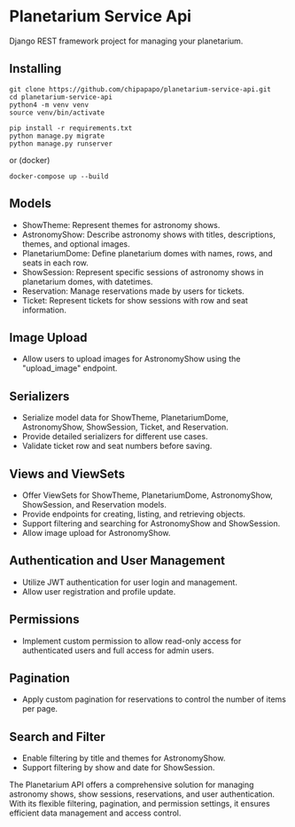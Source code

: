 # Planetarium Service Api
Django REST framework project for managing your planetarium.

## Installing
```shell
git clone https://github.com/chipapapo/planetarium-service-api.git
cd planetarium-service-api
python4 -m venv venv
source venv/bin/activate
```
```shell
pip install -r requirements.txt
python manage.py migrate
python manage.py runserver
```
or (docker)
```shell
docker-compose up --build
```

## Models
- ShowTheme: Represent themes for astronomy shows.
- AstronomyShow: Describe astronomy shows with titles, descriptions, themes, and optional images.
- PlanetariumDome: Define planetarium domes with names, rows, and seats in each row.
- ShowSession: Represent specific sessions of astronomy shows in planetarium domes, with datetimes.
- Reservation: Manage reservations made by users for tickets.
- Ticket: Represent tickets for show sessions with row and seat information.

## Image Upload
- Allow users to upload images for AstronomyShow using the "upload_image" endpoint.

## Serializers
- Serialize model data for ShowTheme, PlanetariumDome, AstronomyShow, ShowSession, Ticket, and Reservation.
- Provide detailed serializers for different use cases.
- Validate ticket row and seat numbers before saving.

## Views and ViewSets
- Offer ViewSets for ShowTheme, PlanetariumDome, AstronomyShow, ShowSession, and Reservation models.
- Provide endpoints for creating, listing, and retrieving objects.
- Support filtering and searching for AstronomyShow and ShowSession.
- Allow image upload for AstronomyShow.

## Authentication and User Management
- Utilize JWT authentication for user login and management.
- Allow user registration and profile update.

## Permissions
- Implement custom permission to allow read-only access for authenticated users and full access for admin users.

## Pagination
- Apply custom pagination for reservations to control the number of items per page.

## Search and Filter
- Enable filtering by title and themes for AstronomyShow.
- Support filtering by show and date for ShowSession.

The Planetarium API offers a comprehensive solution for managing astronomy shows, show sessions, reservations, and user authentication. With its flexible filtering, pagination, and permission settings, it ensures efficient data management and access control.
